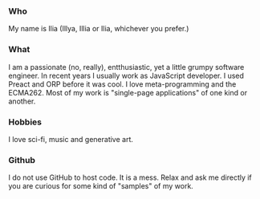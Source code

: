 ### Who
My name is Ilia (Illya, Illia or Ilia, whichever you prefer.)

### What
I am a passionate (no, really), entthusiastic, yet a little grumpy software engineer.
In recent years I usually work as JavaScript developer. I used Preact and ORP before it was cool. I love meta-programming and the ECMA262.
Most of my work is "single-page applications" of one kind or another.

### Hobbies
I love sci-fi, music and generative art.

### Github
I do not use GitHub to host code. It is a mess. Relax and ask me directly if you are curious for some kind of "samples" of my work.
